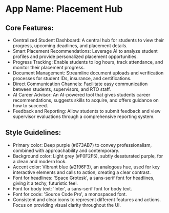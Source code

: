 # **App Name**: Placement Hub

## Core Features:

- Centralized Student Dashboard: A central hub for students to view their progress, upcoming deadlines, and placement details.
- Smart Placement Recommendations: Leverage AI to analyze student profiles and provide personalized placement opportunities.
- Progress Tracking: Enable students to log hours, track attendance, and monitor their placement progress.
- Document Management: Streamline document uploads and verification processes for student IDs, insurance, and certifications.
- Direct Communication Channels: Facilitate easy communication between students, supervisors, and RTO staff.
- AI Career Advisor: An AI-powered tool that gives students career recommendations, suggests skills to acquire, and offers guidance on how to succeed.
- Feedback and Reporting: Allow students to submit feedback and view supervisor evaluations through a comprehensive reporting system.

## Style Guidelines:

- Primary color: Deep purple (#673AB7) to convey professionalism, combined with approachability and contemporary.
- Background color: Light grey (#F0F2F5), subtly desaturated purple, for a clean and modern look.
- Accent color: Vibrant blue (#2196F3), an analogous hue, used for key interactive elements and calls to action, creating a clear contrast.
- Font for headlines: 'Space Grotesk', a sans-serif font for headlines, giving it a techy, futuristic feel.
- Font for body text: 'Inter', a sans-serif font for body text.
- Font for code: 'Source Code Pro', a monospaced font.
- Consistent and clear icons to represent different features and actions. Focus on providing visual clarity throughout the UI.